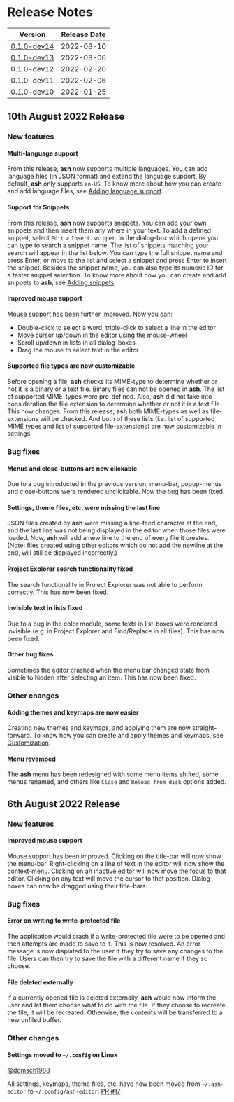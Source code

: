 <!-- SPDX-License-Identifier: GPL-2.0-only -->
<!--
/RELEASE_NOTES.md

Copyright (C) 2022-2022  Akash Nag
-->

# Release Notes

| Version | Release Date |
|---------|--------------|
| [0.1.0-dev14](#10th-august-2022-release) | 2022-08-10 |
| [0.1.0-dev13](#6th-august-2022-release) | 2022-08-06 |
| 0.1.0-dev12 | 2022-02-20 |
| 0.1.0-dev11 | 2022-02-06 |
| 0.1.0-dev10 | 2022-01-25 |


## 10th August 2022 Release

### New features

#### Multi-language support

From this release, **ash** now supports multiple languages. You can add language files (in JSON format) and extend the language support. By default, **ash** only supports `en-US`. To know more about how you can create and add language files, see [Adding language support](CUSTOMIZATION.md#adding-languages).

#### Support for Snippets

From this release, **ash** now supports snippets. You can add your own snippets and then insert them any where in your text. To add a defined snippet, select `Edit` > `Insert snippet`. In the dialog-box which opens you can type to search a snippet name. The list of snippets matching your search will appear in the list below. You can type the full snippet name and press Enter, or move to the list and select a snippet and press Enter to insert the snippet. Besides the snippet name, you can also type its numeric ID for a faster snippet selection. To know more about how you can create and add snippets to **ash**, see [Adding snippets](CUSTOMIZATION.md#adding-snippets).

#### Improved mouse support

Mouse support has been further improved. Now you can:

- Double-click to select a word, triple-click to select a line in the editor
- Move cursor up/down in the editor using the mouse-wheel
- Scroll up/down in lists in all dialog-boxes
- Drag the mouse to select text in the editor

#### Supported file types are now customizable

Before opening a file, **ash** checks its MIME-type to determine whether or not it is a binary or a text file. Binary files can not be opened in **ash**. The list of supported MIME-types were pre-defined. Also, **ash** did not take into consideration the file extension to determine whether or not it is a text file. This now changes. From this release, **ash** both MIME-types as well as file-extensions will be checked. And both of these lists (i.e. list of supported MIME types and list of supported file-extensions) are now customizable in settings.

### Bug fixes

#### Menus and close-buttons are now clickable

Due to a bug introducted in the previous version, menu-bar, popup-menus and close-buttons were rendered unclickable. Now the bug has been fixed.

#### Settings, theme files, etc. were missing the last line

JSON files created by **ash** were missing a line-feed character at the end, and the last line was not being displayed in the editor when those files were loaded. Now, **ash** will add a new line to the end of every file it creates. (Note: files created using other editors which do not add the newline at the end, will still be displayed incorrectly.)

#### Project Explorer search functionality fixed

The search functionality in Project Explorer was not able to perform correctly. This has now been fixed.

#### Invisible text in lists fixed

Due to a bug in the color module, some texts in list-boxes were rendered invisible (e.g. in Project Explorer and Find/Replace in all files). This has now been fixed.

#### Other bug fixes

Sometimes the editor crashed when the menu bar changed state from visible to hidden after selecting an item. This has now been fixed.

### Other changes

#### Adding themes and keymaps are now easier

Creating new themes and keymaps, and applying them are now straight-forward. To know how you can create and apply themes and keymaps, see [Customization](CUSTOMIZATION.md).

#### Menu revamped

The **ash** menu has been redesigned with some menu items shifted, some menus renamed, and others like `Close` and `Reload from disk` options added.

<!------------------------------------------------------------------------------------>

## 6th August 2022 Release

### New features

#### Improved mouse support

Mouse support has been improved. Clicking on the title-bar will now show the menu-bar. Right-clicking on a line of text in the editor will now show the context-menu. Clicking on an inactive editor will now move the focus to that editor. Clicking on any text will move the cursor to that position. Dialog-boxes can now be dragged using their title-bars.

### Bug fixes

#### Error on writing to write-protected file
	
The application would crash if a write-protected file were to be opened and then attempts are made to save to it. This is now resolved. An error message is now displated to the user if they try to save any changes to the file. Users can then try to save the file with a different name if they so choose.

#### File deleted externally

If a currently opened file is deleted externally, <b>ash</b> would now inform the user and let them choose what to do with the file. If they choose to recreate the file, it will be recreated. Otherwise, the contents will be transferred to a new unfiled buffer.

### Other changes

#### Settings moved to `~/.config` on Linux
	
<a href="https://github.com/domsch1988">@domsch1988</a><br/>

All settings, keymaps, theme files, etc. have now been moved from `~/.ash-editor` to `~/.config/ash-editor`. <a href="https://github.com/akashnag/ash/pull/17">PR #17</a>
